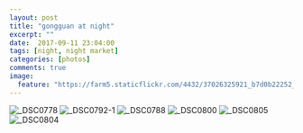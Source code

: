 ```yaml
---
layout: post
title: "gongguan at night"
excerpt: ""
date:  2017-09-11 23:04:00
tags: [night, night market]
categories: [photos]
comments: true
image:
  feature: "https://farm5.staticflickr.com/4432/37026325921_b7d0b22252_o.jpg"
---
```

<img src="https://farm5.staticflickr.com/4385/37024790241_70c2432f2a_o.jpg" alt="_DSC0778">

<img src="https://farm5.staticflickr.com/4440/37024791591_b97ca8df64_o.jpg" alt="_DSC0792-1">


<img src="https://farm5.staticflickr.com/4336/37024789461_7c5930d84d_o.jpg" alt="_DSC0788">

<img src="https://farm5.staticflickr.com/4433/36352945373_1208296bdf_o.jpg" alt="_DSC0800">

<img src="https://farm5.staticflickr.com/4357/36352946443_da18b10a07_o.jpg" alt="_DSC0805">

<img src="https://farm5.staticflickr.com/4422/37024795861_df9f0f1a94_o.jpg" alt="_DSC0804">